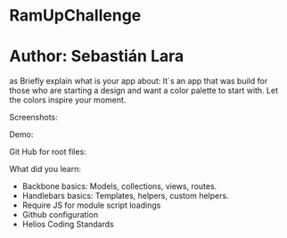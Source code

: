 # RamUpChallenge

# Author: Sebastián Lara
as
Briefly explain what is your app about: It´s an app that was build for those who are starting a design and want a color palette to start with. Let the colors inspire your moment.

Screenshots: 

 	 
 	 

Demo: 

Git Hub for root files: 

What did you learn:  
* 	Backbone basics: Models, collections, views, routes. 
*	Handlebars basics: Templates, helpers, custom helpers.
*	Require JS for module script loadings
*	Github configuration
*	Helios Coding Standards



